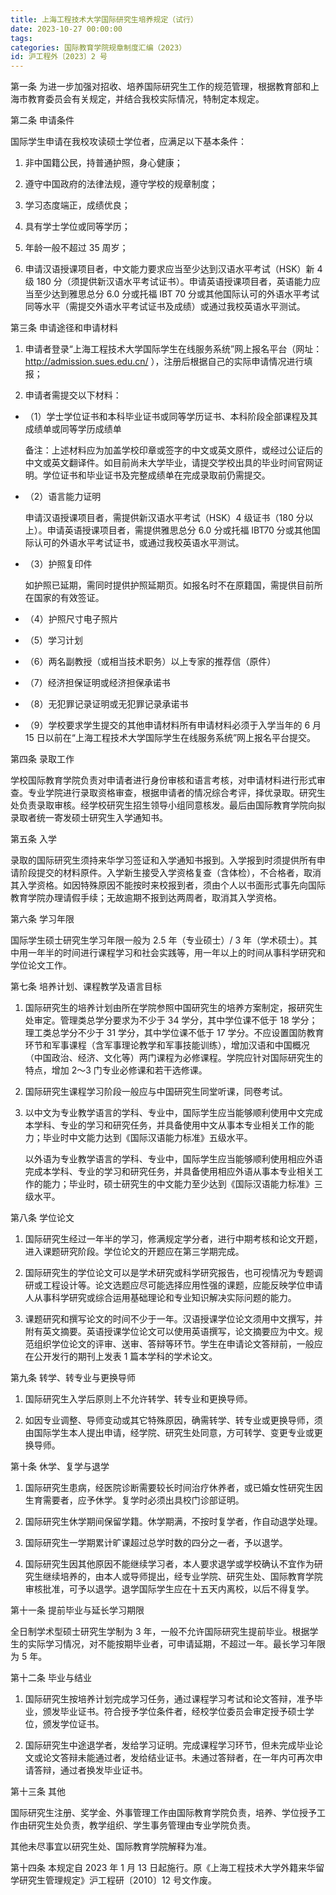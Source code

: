```yaml
---
title: 上海工程技术大学国际研究生培养规定（试行）
date: 2023-10-27 00:00:00
tags: 
categories: 国际教育学院规章制度汇编（2023）
id: 沪工程外〔2023〕2 号
---
```


第一条 为进一步加强对招收、培养国际研究生工作的规范管理，根据教育部和上海市教育委员会有关规定，并结合我校实际情况，特制定本规定。

第二条 申请条件

国际学生申请在我校攻读硕士学位者，应满足以下基本条件：

1. 非中国籍公民，持普通护照，身心健康；

2. 遵守中国政府的法律法规，遵守学校的规章制度；

3. 学习态度端正，成绩优良；

4. 具有学士学位或同等学历；

5. 年龄一般不超过 35 周岁；

6. 申请汉语授课项目者，中文能力要求应当至少达到汉语水平考试（HSK）新 4 级 180 分（须提供新汉语水平考试证书）。申请英语授课项目者，英语能力应当至少达到雅思总分 6.0 分或托福 IBT 70 分或其他国际认可的外语水平考试同等水平（需提交外语水平考试证书及成绩）或通过我校英语水平测试。

第三条 申请途径和申请材料

1. 申请者登录“上海工程技术大学国际学生在线服务系统”网上报名平台（网址：http://admission.sues.edu.cn/ ），注册后根据自己的实际申请情况进行填报；

2. 申请者需提交以下材料：

- （1）学士学位证书和本科毕业证书或同等学历证书、本科阶段全部课程及其成绩单或同等学历成绩单

  备注：上述材料应为加盖学校印章或签字的中文或英文原件，或经过公证后的中文或英文翻译件。如目前尚未大学毕业，请提交学校出具的毕业时间官网证明。学位证书和毕业证书及完整成绩单在完成录取前仍需提交。

- （2）语言能力证明

  申请汉语授课项目者，需提供新汉语水平考试（HSK）4 级证书（180 分以上）。申请英语授课项目者，需提供雅思总分 6.0 分或托福 IBT70 分或其他国际认可的外语水平考试证书，或通过我校英语水平测试。

- （3）护照复印件

  如护照已延期，需同时提供护照延期页。如报名时不在原籍国，需提供目前所在国家的有效签证。

- （4）护照尺寸电子照片

- （5）学习计划

- （6）两名副教授（或相当技术职务）以上专家的推荐信（原件）

- （7）经济担保证明或经济担保承诺书

- （8）无犯罪记录证明或无犯罪记录承诺书

- （9）学校要求学生提交的其他申请材料所有申请材料必须于入学当年的 6 月 15 日以前在“上海工程技术大学国际学生在线服务系统”网上报名平台提交。

第四条 录取工作

学校国际教育学院负责对申请者进行身份审核和语言考核，对申请材料进行形式审查。专业学院进行录取资格审查，根据申请者的情况综合考评，择优录取。研究生处负责录取审核。经学校研究生招生领导小组同意核发。最后由国际教育学院向拟录取者统一寄发硕士研究生入学通知书。

第五条 入学

录取的国际研究生须持来华学习签证和入学通知书报到。入学报到时须提供所有申请阶段提交的材料原件。入学新生接受入学资格复查（含体检），不合格者，取消其入学资格。如因特殊原因不能按时来校报到者，须由个人以书面形式事先向国际教育学院办理请假手续；无故逾期不报到达两周者，取消其入学资格。

第六条 学习年限

国际学生硕士研究生学习年限一般为 2.5 年（专业硕士）/ 3 年（学术硕士）。其中用一年半的时间进行课程学习和社会实践等，用一年以上的时间从事科学研究和学位论文工作。

第七条 培养计划、课程教学及语言目标

1. 国际研究生的培养计划由所在学院参照中国研究生的培养方案制定，报研究生处审定。管理类总学分要求为不少于 34 学分，其中学位课不低于 18 学分；理工类总学分不少于 31 学分，其中学位课不低于 17 学分。不应设置国防教育环节和军事课程（含军事理论教学和军事技能训练），增加汉语和中国概况（中国政治、经济、文化等）两门课程为必修课程。学院应针对国际研究生的特点，增加 2～3 门专业必修课和若干选修课。

2. 国际研究生课程学习阶段一般应与中国研究生同堂听课，同卷考试。

3. 以中文为专业教学语言的学科、专业中，国际学生应当能够顺利使用中文完成本学科、专业的学习和研究任务，并具备使用中文从事本专业相关工作的能力；毕业时中文能力达到《国际汉语能力标准》五级水平。

   以外语为专业教学语言的学科、专业中，国际学生应当能够顺利使用相应外语完成本学科、专业的学习和研究任务，并具备使用相应外语从事本专业相关工作的能力；毕业时，硕士研究生的中文能力至少达到《国际汉语能力标准》三级水平。

第八条 学位论文

1. 国际研究生经过一年半的学习，修满规定学分者，进行中期考核和论文开题，进入课题研究阶段。学位论文的开题应在第三学期完成。

2. 国际研究生的学位论文可以是学术研究或科学研究报告，也可视情况为专题调研或工程设计等。论文选题应尽可能选择应用性强的课题，应能反映学位申请人从事科学研究或综合运用基础理论和专业知识解决实际问题的能力。

3. 课题研究和撰写论文的时间不少于一年。汉语授课学位论文须用中文撰写，并附有英文摘要。英语授课学位论文可以使用英语撰写，论文摘要应为中文。规范组织学位论文的评审、送审、答辩等环节。学生在申请论文答辩前，一般应在公开发行的期刊上发表 1 篇本学科的学术论文。

第九条 转学、转专业与更换导师

1. 国际研究生入学后原则上不允许转学、转专业和更换导师。

2. 如因专业调整、导师变动或其它特殊原因，确需转学、转专业或更换导师，须由国际学生本人提出申请，经学院、研究生处同意，方可转学、变更专业或更换导师。

第十条 休学、复学与退学

1. 国际研究生患病，经医院诊断需要较长时间治疗休养者，或已婚女性研究生因生育需要者，应予休学。复学时必须出具校门诊部证明。

2. 国际研究生休学期间保留学籍。休学期满，不按时复学者，作自动退学处理。

3. 国际研究生一学期累计旷课超过总学时数的四分之一者，予以退学。

4. 国际研究生因其他原因不能继续学习者，本人要求退学或学校确认不宜作为研究生继续培养的，由本人或导师提出，经专业学院、研究生处、国际教育学院审核批准，可予以退学。退学国际学生应在十五天内离校，以后不得复学。

第十一条 提前毕业与延长学习期限

全日制学术型硕士研究生学制为 3 年，一般不允许国际研究生提前毕业。根据学生的实际学习情况，对不能按期毕业者，可申请延期，不超过一年。最长学习年限为 5 年。

第十二条 毕业与结业

1. 国际研究生按培养计划完成学习任务，通过课程学习考试和论文答辩，准予毕业，颁发毕业证书。符合授予学位条件者，经校学位委员会审定授予硕士学位，颁发学位证书。

2. 国际研究生中途退学者，发给学习证明。完成课程学习环节，但未完成毕业论文或论文答辩未能通过者，发给结业证书。未通过答辩者，在一年内可再次申请答辩，通过者换发毕业证书。

第十三条 其他

国际研究生注册、奖学金、外事管理工作由国际教育学院负责，培养、学位授予工作由研究生处负责，教学组织、学生事务管理由专业学院负责。

其他未尽事宜以研究生处、国际教育学院解释为准。

第十四条 本规定自 2023 年 1 月 13 日起施行。原《上海工程技术大学外籍来华留学研究生管理规定》沪工程研〔2010〕12 号文作废。
